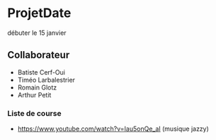 # ProjetDate
débuter le 15 janvier
## Collaborateur 
* Batiste Cerf-Oui
* Timéo Larbalestrier
* Romain Glotz
* Arthur Petit
### Liste de course
* https://www.youtube.com/watch?v=Iau5onQe_aI (musique jazzy)
